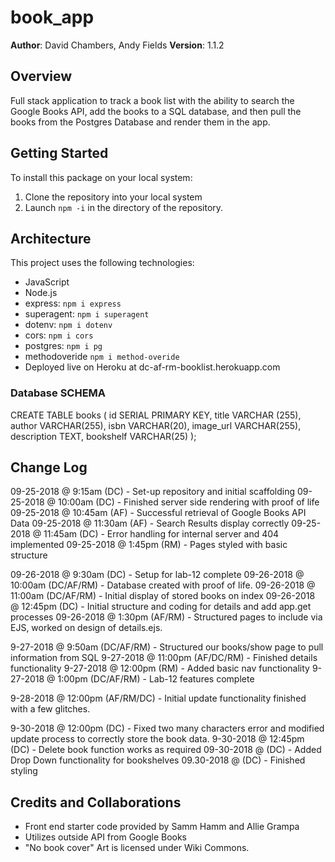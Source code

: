 # book_app

**Author**: David Chambers, Andy Fields
**Version**: 1.1.2

## Overview
Full stack application to track a book list with the ability to search the Google Books API, add the books to a SQL database, and then pull the books from the Postgres Database and render them in the app.

## Getting Started
To install this package on your local system:
1. Clone the repository into your local system
2. Launch ```npm -i``` in the directory of the repository.

## Architecture
This project uses the following technologies:
* JavaScript
* Node.js
* express: ```npm i express```
* superagent: ```npm i superagent```
* dotenv: ```npm i dotenv```
* cors: ```npm i cors```
* postgres: ```npm i pg ```
* methodoveride ```npm i method-overide```
* Deployed live on Heroku at dc-af-rm-booklist.herokuapp.com

### Database SCHEMA

CREATE TABLE books (
  id SERIAL PRIMARY KEY,
  title VARCHAR (255),
  author VARCHAR(255),
  isbn VARCHAR(20),
  image_url VARCHAR(255),
  description TEXT,
  bookshelf VARCHAR(25)
);

## Change Log

09-25-2018 @ 9:15am (DC) - Set-up repository and initial scaffolding
09-25-2018 @ 10:00am (DC) - Finished server side rendering with proof of life 
09-25-2018 @ 10:45am (AF) - Successful retrieval of Google Books API Data
09-25-2018 @ 11:30am (AF) - Search Results display correctly
09-25-2018 @ 11:45am (DC) - Error handling for internal server and 404 implemented
09-25-2018 @ 1:45pm (RM) - Pages styled with basic structure

09-26-2018 @ 9:30am (DC) - Setup for lab-12 complete
09-26-2018 @ 10:00am (DC/AF/RM) - Database created with proof of life.
09-26-2018 @ 11:00am (DC/AF/RM) - Initial display of stored books on index
09-26-2018 @ 12:45pm (DC) - Initial structure and coding for details and add app.get processes
09-26-2018 @ 1:30pm (AF/RM) - Structured pages to include via EJS, worked on design of details.ejs.

9-27-2018 @ 9:50am (DC/AF/RM) - Structured our books/show page to pull information from SQL
9-27-2018 @ 11:00pm (AF/DC/RM) - Finished details functionality
9-27-2018 @ 12:00pm (RM) - Added basic nav functionality
9-27-2018 @ 1:00pm (DC/AF/RM) - Lab-12 features complete

9-28-2018 @ 12:00pm (AF/RM/DC) - Initial update functionality finished with a few glitches.

9-30-2018 @ 12:00pm (DC) - Fixed two many characters error and modified update process to correctly store the book data.
9-30-2018 @ 12:45pm (DC) - Delete book function works as required
09-30-2018 @ (DC) - Added Drop Down functionality for bookshelves
09.30-2018 @ (DC) - Finished styling

## Credits and Collaborations
* Front end starter code provided by Samm Hamm and Allie Grampa
* Utilizes outside API from Google Books
* "No book cover" Art is licensed under Wiki Commons.